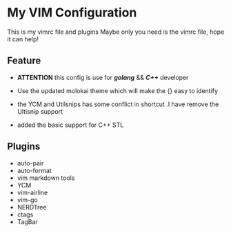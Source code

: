 # My VIM Configuration
This is my vimrc file and plugins
Maybe only you need is the vimrc file, hope it can help!

## Feature
* __ATTENTION__ this config is use for ___golang___ && ___C++___  developer 

* Use the updated molokai theme which will make the {} easy to identify

* the YCM and Utilsnips has some conflict in shortcut .I have remove the Ultisnip support 

* added the basic support for C++ STL

## Plugins
* auto-pair
* auto-format
* vim markdown tools
* YCM 
* vim-airline
* vim-go 
* NERDTree
* ctags
* TagBar
